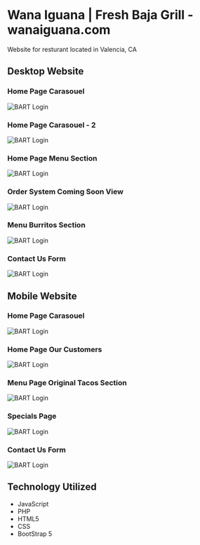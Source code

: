 # Wana Iguana | Fresh Baja Grill - wanaiguana.com 

Website for resturant located in Valencia, CA

## Desktop Website

### Home Page Carasouel

![BART Login](/github-pics/wana-pic-1.png?raw=true "Home Page Carasouel")

### Home Page Carasouel - 2

![BART Login](/github-pics/wana-pic-2.png?raw=true "Home Page Carasouel 2")

### Home Page Menu Section

![BART Login](/github-pics/wana-pic-3.png?raw=true "Home Page Menu Section")

### Order System Coming Soon View

![BART Login](/github-pics/wana-pic-4.png?raw=true "Order System Coming Soon View")

### Menu Burritos Section

![BART Login](/github-pics/wana-pic-5.png?raw=true "Menu Burritos Section")

### Contact Us Form 

![BART Login](/github-pics/wana-pic-6.png?raw=true "Contact Us Form")

## Mobile Website

### Home Page Carasouel

![BART Login](/github-pics/wana-pic-9.png?raw=true "Home Page Carasouel")

### Home Page Our Customers

![BART Login](/github-pics/wana-pic-10.png?raw=true "Home Page Our Customers")

### Menu Page Original Tacos Section

![BART Login](/github-pics/wana-pic-7.png?raw=true "Menu Page Original Tacos Section")

### Specials Page 

![BART Login](/github-pics/wana-pic-8.png?raw=true "Specials Page")

### Contact Us Form 

![BART Login](/github-pics/wana-pic-11.png?raw=true "Contact Us Form")



## Technology Utilized

* JavaScript
* PHP
* HTML5
* CSS
* BootStrap 5
